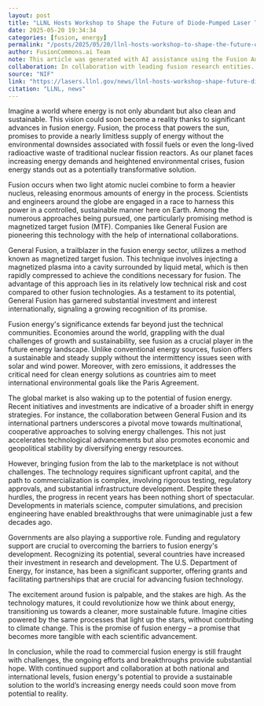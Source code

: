 ```yaml
---
layout: post
title: "LLNL Hosts Workshop to Shape the Future of Diode-Pumped Laser Technology"
date: 2025-05-20 19:34:34
categories: [fusion, energy]
permalink: "/posts/2025/05/20/llnl-hosts-workshop-to-shape-the-future-of-diode-pumped-laser-technology/"
author: FusionCommons.ai Team
note: This article was generated with AI assistance using the Fusion Authority Engine, developed by Travis Frye.
collaboration: In collaboration with leading fusion research entities.
source: "NIF"
link: "https://lasers.llnl.gov/news/llnl-hosts-workshop-shape-future-diode-pumped-laser-technology"
citation: "LLNL, news"
---
```


Imagine a world where energy is not only abundant but also clean and sustainable. This vision could soon become a reality thanks to significant advances in fusion energy. Fusion, the process that powers the sun, promises to provide a nearly limitless supply of energy without the environmental downsides associated with fossil fuels or even the long-lived radioactive waste of traditional nuclear fission reactors. As our planet faces increasing energy demands and heightened environmental crises, fusion energy stands out as a potentially transformative solution.

Fusion occurs when two light atomic nuclei combine to form a heavier nucleus, releasing enormous amounts of energy in the process. Scientists and engineers around the globe are engaged in a race to harness this power in a controlled, sustainable manner here on Earth. Among the numerous approaches being pursued, one particularly promising method is magnetized target fusion (MTF). Companies like General Fusion are pioneering this technology with the help of international collaborations.

General Fusion, a trailblazer in the fusion energy sector, utilizes a method known as magnetized target fusion. This technique involves injecting a magnetized plasma into a cavity surrounded by liquid metal, which is then rapidly compressed to achieve the conditions necessary for fusion. The advantage of this approach lies in its relatively low technical risk and cost compared to other fusion technologies. As a testament to its potential, General Fusion has garnered substantial investment and interest internationally, signaling a growing recognition of its promise.

Fusion energy's significance extends far beyond just the technical communities. Economies around the world, grappling with the dual challenges of growth and sustainability, see fusion as a crucial player in the future energy landscape. Unlike conventional energy sources, fusion offers a sustainable and steady supply without the intermittency issues seen with solar and wind power. Moreover, with zero emissions, it addresses the critical need for clean energy solutions as countries aim to meet international environmental goals like the Paris Agreement.

The global market is also waking up to the potential of fusion energy. Recent initiatives and investments are indicative of a broader shift in energy strategies. For instance, the collaboration between General Fusion and its international partners underscores a pivotal move towards multinational, cooperative approaches to solving energy challenges. This not just accelerates technological advancements but also promotes economic and geopolitical stability by diversifying energy resources.

However, bringing fusion from the lab to the marketplace is not without challenges. The technology requires significant upfront capital, and the path to commercialization is complex, involving rigorous testing, regulatory approvals, and substantial infrastructure development. Despite these hurdles, the progress in recent years has been nothing short of spectacular. Developments in materials science, computer simulations, and precision engineering have enabled breakthroughs that were unimaginable just a few decades ago.

Governments are also playing a supportive role. Funding and regulatory support are crucial to overcoming the barriers to fusion energy's development. Recognizing its potential, several countries have increased their investment in research and development. The U.S. Department of Energy, for instance, has been a significant supporter, offering grants and facilitating partnerships that are crucial for advancing fusion technology.

The excitement around fusion is palpable, and the stakes are high. As the technology matures, it could revolutionize how we think about energy, transitioning us towards a cleaner, more sustainable future. Imagine cities powered by the same processes that light up the stars, without contributing to climate change. This is the promise of fusion energy – a promise that becomes more tangible with each scientific advancement.

In conclusion, while the road to commercial fusion energy is still fraught with challenges, the ongoing efforts and breakthroughs provide substantial hope. With continued support and collaboration at both national and international levels, fusion energy's potential to provide a sustainable solution to the world’s increasing energy needs could soon move from potential to reality.
